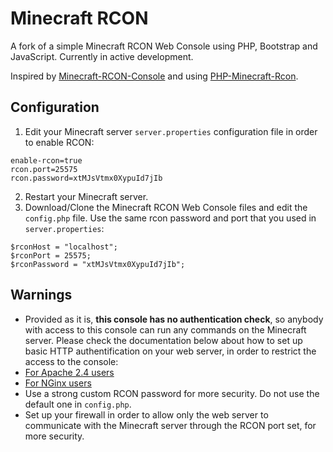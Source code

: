 # Minecraft RCON
A fork of a simple Minecraft RCON Web Console using PHP, Bootstrap and JavaScript. Currently in active development.

Inspired by [Minecraft-RCON-Console](https://github.com/ekaomk/Minecraft-RCON-Console) and using [PHP-Minecraft-Rcon](https://github.com/thedudeguy/PHP-Minecraft-Rcon).
## Configuration

1. Edit your Minecraft server `server.properties` configuration file in order to enable RCON:
```
enable-rcon=true
rcon.port=25575
rcon.password=xtMJsVtmx0XypuId7jIb
```
2. Restart your Minecraft server.
3. Download/Clone the Minecraft RCON Web Console files and edit the `config.php` file. Use the same rcon password and port that you used in `server.properties`:
```
$rconHost = "localhost";
$rconPort = 25575;
$rconPassword = "xtMJsVtmx0XypuId7jIb";
```

## Warnings

* Provided as it is, **this console has no authentication check**, so anybody with access to this console can run any commands on the Minecraft server. Please check the documentation below about how to set up basic HTTP authentification on your web server, in order to restrict the access to the console:
 * [For Apache 2.4 users](https://httpd.apache.org/docs/2.4/howto/auth.html)
 * [For NGinx users](https://nginx.org/en/docs/http/ngx_http_auth_basic_module.html)
* Use a strong custom RCON password for more security. Do not use the default one in `config.php`.
* Set up your firewall in order to allow only the web server to communicate with the Minecraft server through the RCON port set, for more security.